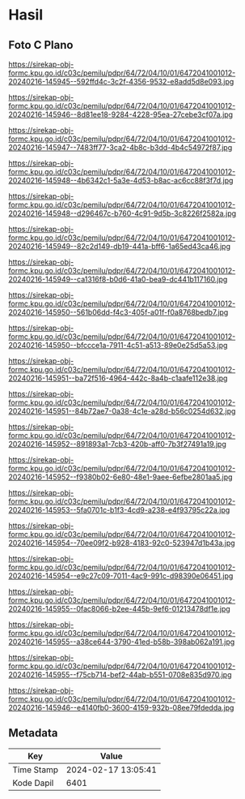 # Hasil

## Foto C Plano

https://sirekap-obj-formc.kpu.go.id/c03c/pemilu/pdpr/64/72/04/10/01/6472041001012-20240216-145945--592ffd4c-3c2f-4356-9532-e8add5d8e093.jpg

https://sirekap-obj-formc.kpu.go.id/c03c/pemilu/pdpr/64/72/04/10/01/6472041001012-20240216-145946--8d81ee18-9284-4228-95ea-27cebe3cf07a.jpg

https://sirekap-obj-formc.kpu.go.id/c03c/pemilu/pdpr/64/72/04/10/01/6472041001012-20240216-145947--7483ff77-3ca2-4b8c-b3dd-4b4c54972f87.jpg

https://sirekap-obj-formc.kpu.go.id/c03c/pemilu/pdpr/64/72/04/10/01/6472041001012-20240216-145948--4b6342c1-5a3e-4d53-b8ac-ac6cc88f3f7d.jpg

https://sirekap-obj-formc.kpu.go.id/c03c/pemilu/pdpr/64/72/04/10/01/6472041001012-20240216-145948--d296467c-b760-4c91-9d5b-3c8226f2582a.jpg

https://sirekap-obj-formc.kpu.go.id/c03c/pemilu/pdpr/64/72/04/10/01/6472041001012-20240216-145949--82c2d149-db19-441a-bff6-1a65ed43ca46.jpg

https://sirekap-obj-formc.kpu.go.id/c03c/pemilu/pdpr/64/72/04/10/01/6472041001012-20240216-145949--ca1316f8-b0d6-41a0-bea9-dc441b117160.jpg

https://sirekap-obj-formc.kpu.go.id/c03c/pemilu/pdpr/64/72/04/10/01/6472041001012-20240216-145950--561b06dd-f4c3-405f-a01f-f0a8768bedb7.jpg

https://sirekap-obj-formc.kpu.go.id/c03c/pemilu/pdpr/64/72/04/10/01/6472041001012-20240216-145950--bfccce1a-7911-4c51-a513-89e0e25d5a53.jpg

https://sirekap-obj-formc.kpu.go.id/c03c/pemilu/pdpr/64/72/04/10/01/6472041001012-20240216-145951--ba72f516-4964-442c-8a4b-c1aafe112e38.jpg

https://sirekap-obj-formc.kpu.go.id/c03c/pemilu/pdpr/64/72/04/10/01/6472041001012-20240216-145951--84b72ae7-0a38-4c1e-a28d-b56c0254d632.jpg

https://sirekap-obj-formc.kpu.go.id/c03c/pemilu/pdpr/64/72/04/10/01/6472041001012-20240216-145952--891893a1-7cb3-420b-aff0-7b3f27491a19.jpg

https://sirekap-obj-formc.kpu.go.id/c03c/pemilu/pdpr/64/72/04/10/01/6472041001012-20240216-145952--f9380b02-6e80-48e1-9aee-6efbe2801aa5.jpg

https://sirekap-obj-formc.kpu.go.id/c03c/pemilu/pdpr/64/72/04/10/01/6472041001012-20240216-145953--5fa0701c-b1f3-4cd9-a238-e4f93795c22a.jpg

https://sirekap-obj-formc.kpu.go.id/c03c/pemilu/pdpr/64/72/04/10/01/6472041001012-20240216-145954--70ee09f2-b928-4183-92c0-523947d1b43a.jpg

https://sirekap-obj-formc.kpu.go.id/c03c/pemilu/pdpr/64/72/04/10/01/6472041001012-20240216-145954--e9c27c09-7011-4ac9-991c-d98390e06451.jpg

https://sirekap-obj-formc.kpu.go.id/c03c/pemilu/pdpr/64/72/04/10/01/6472041001012-20240216-145955--0fac8066-b2ee-445b-9ef6-01213478df1e.jpg

https://sirekap-obj-formc.kpu.go.id/c03c/pemilu/pdpr/64/72/04/10/01/6472041001012-20240216-145955--a38ce644-3790-41ed-b58b-398ab062a191.jpg

https://sirekap-obj-formc.kpu.go.id/c03c/pemilu/pdpr/64/72/04/10/01/6472041001012-20240216-145955--f75cb714-bef2-44ab-b551-0708e835d970.jpg

https://sirekap-obj-formc.kpu.go.id/c03c/pemilu/pdpr/64/72/04/10/01/6472041001012-20240216-145946--e4140fb0-3600-4159-932b-08ee79fdedda.jpg


## Metadata

| Key        | Value               |
| ---------- | ------------------- |
| Time Stamp | 2024-02-17 13:05:41 |
| Kode Dapil | 6401                |



